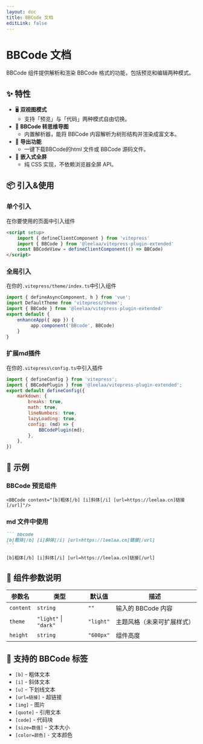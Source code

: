 ```yaml
---
layout: doc
title: BBCode 文档
editLink: false
---
```

<script setup>
import { ref } from 'vue'

const bbcodeContent = ref(`[b]粗体文本[/b]

[i]斜体文本[/i]

[u]下划线文本[/u]

[url=https://example.com]这是一个链接[/url]

[img]https://api.vvhan.com/api/wallpaper/views[/img]

[quote]这是一段引用文本[/quote]

[code]console.log('这是代码块');\nfunction example() { return true; }[/code]

[size=2]这是大一点的文本[/size]

[color=red]这是红色文本[/color]`

)
</script>
# BBCode 文档

BBCode 组件提供解析和渲染 BBCode 格式的功能，包括预览和编辑两种模式。

## ✨ 特性
* 🖥️ **双视图模式**
  - 支持「预览」与「代码」两种模式自由切换。
* 📄 **BBCode 转思维导图**
  - 内置解析器，能将 BBCode 内容解析为树形结构并渲染成富文本。
* 💾 **导出功能**
  - 一键下载BBCode的html 文件或 BBCode 源码文件。
* 🧩 **嵌入式全屏**
  - 纯 CSS 实现，不依赖浏览器全屏 API。

## 📦 引入&使用

### 单个引入
在你要使用的页面中引入组件
``` md
<script setup>
    import { defineClientComponent } from 'vitepress'
    import { BBCode } from '@leelaa/vitepress-plugin-extended'
    const BBCodeView = defineClientComponent(() => BBCode)
</script>
```

### 全局引入
在你的`.vitepress/theme/index.ts`中引入组件
``` js
import { defineAsyncComponent, h } from 'vue';
import DefaultTheme from 'vitepress/theme';
import { BBCode } from '@leelaa/vitepress-plugin-extended'
export default {
    enhanceApp({ app }) {
         app.component('BBcode', BBCode)
    }
}
```

### 扩展md插件

在你的`.vitepress\config.ts`中引入插件

``` js
import { defineConfig } from 'vitepress';
import { BBCodePlugin } from '@leelaa/vitepress-plugin-extended';
export default defineConfig({
    markdown: {
        breaks: true,
        math: true,
        lineNumbers: true,
        lazyLoading: true,
        config: (md) => {
            BBCodePlugin(md);
        },
    },
})
```

## 📁 示例

<BBCode :content="bbcodeContent"/>

### BBCode 预览组件

```vue
<BBCode content="[b]粗体[/b] [i]斜体[/i] [url=https://leelaa.cn]链接[/url]"/>
```

<BBCode content="[b]粗体[/b] [i]斜体[/i] [url=https://leelaa.cn]链接[/url]"/>

### md 文件中使用

```` md
``` bbcode
[b]粗体[/b] [i]斜体[/i] [url=https://leelaa.cn]链接[/url]
```
````

``` bbcode
[b]粗体[/b] [i]斜体[/i] [url=https://leelaa.cn]链接[/url]
```

## 🎈 组件参数说明
| 参数名    | 类型                  | 默认值    | 描述                       |
| --------- | --------------------- | --------- | -------------------------- |
| `content` | `string`              | `""`      | 输入的 BBCode 内容         |
| `theme`   | `"light"` \| `"dark"` | `"light"` | 主题风格（未来可扩展样式） |
| `height`  | `string`              | `"600px"` | 组件高度                   |



## 📄 支持的 BBCode 标签

- `[b]` - 粗体文本
- `[i]` - 斜体文本
- `[u]` - 下划线文本
- `[url=链接]` - 超链接
- `[img]` - 图片
- `[quote]` - 引用文本
- `[code]` - 代码块
- `[size=数值]` - 文本大小
- `[color=颜色]` - 文本颜色

